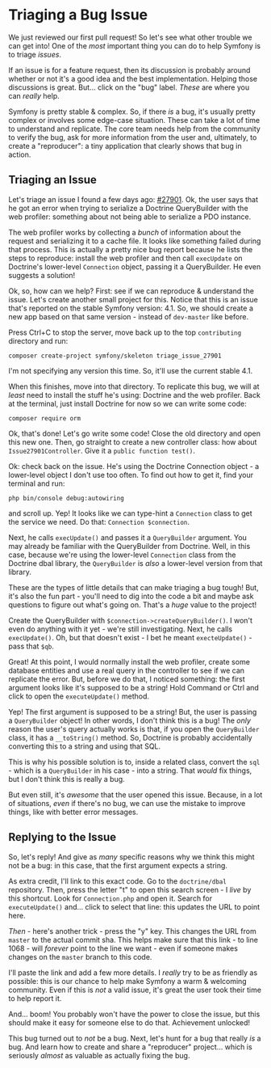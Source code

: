 # Triaging a Bug Issue

We just reviewed our first pull request! So let's see what other trouble we can
get into! One of the *most* important thing you can do to help Symfony is to triage
*issues*.

If an issue is for a feature request, then its discussion is probably around whether
or not it's a good idea and the best implementation. Helping those discussions is
great. But... click on the "bug" label. *These* are where you can *really* help.

Symfony is pretty stable & complex. So, if there *is* a bug, it's usually pretty
complex or involves some edge-case situation. These can take a lot of time to
understand and replicate. The core team needs help from the community to verify
the bug, ask for more information from the user and, ultimately, to create a
"reproducer": a tiny application that clearly shows that bug in action.

## Triaging an Issue

Let's triage an issue I found a few days ago: [#27901](https://github.com/symfony/symfony/issues/27901).
Ok, the user says that he got an error when trying to serialize a Doctrine
QueryBuilder with the web profiler: something about not being able to serialize
a PDO instance.

The web profiler works by collecting a *bunch* of information about the request
and serializing it to a cache file. It looks like something failed during that
process. This is actually a pretty nice bug report because he lists the steps
to reproduce: install the web profiler and then call `execUpdate` on Doctrine's
lower-level `Connection` object, passing it a QueryBuilder. He even suggests a
solution!

Ok, so, how can we help? First: see if we can reproduce & understand the issue.
Let's create another small project for this. Notice that this is an issue that's
reported on the stable Symfony version: 4.1. So, we should create a new app based
on that same version - instead of `dev-master` like before.

Press Ctrl+C to stop the server, move back up to the top `contributing` directory
and run:

```terminal
composer create-project symfony/skeleton triage_issue_27901
```

I'm not specifying any version this time. So, it'll use the current stable 4.1.

When this finishes, move into that directory. To replicate this bug, we will
at *least* need to install the stuff he's using: Doctrine and the web profiler.
Back at the terminal, just install Doctrine for now so we can write some code:

```terminal
composer require orm
```

Ok, that's done! Let's go write some code! Close the old directory and open this
new one. Then, go straight to create a new controller class: how about `Issue27901Controller`.
Give it a `public function test()`.

Ok: check back on the issue. He's using the Doctrine Connection object - a lower-level
object I don't use too often. To find out how to get it, find your terminal and
run:

```terminal
php bin/console debug:autowiring
```

and scroll up. Yep! It looks like we can type-hint a `Connection` class to get
the service we need. Do that: `Connection $connection`.

Next, he calls `execUpdate()` and passes it a `QueryBuilder` argument. You may
already be familiar with the QueryBuilder from Doctrine. Well, in this case,
because we're using the lower-level `Connection` class from the Doctrine dbal
library, the `QueryBuilder` is *also* a lower-level version from that library.

These are the types of little details that can make triaging a bug tough! But,
it's also the fun part - you'll need to dig into the code a bit and maybe ask
questions to figure out what's going on. That's a *huge* value to the project!

Create the QueryBuilder with `$connection->createQueryBuilder()`. I won't even
do anything with it yet - we're still investigating. Next, he calls `execUpdate()`.
Oh, but that doesn't exist - I bet he meant `execteUpdate()` - pass that `$qb`.

Great! At this point, I would normally install the web profiler, create some database
entities and use a real query in the controller to see if we can replicate the
error. But, before we do that, I noticed something: the first argument looks like
it's supposed to be a string! Hold Command or Ctrl and click to open the
`executeUpdate()` method.

Yep! The first argument is supposed to be a string! But, the user is passing a
`QueryBuilder` object! In other words, I don't think this is a bug! The *only*
reason the user's query actually works is that, if you open the `QueryBuilder`
class, it has a `__toString()` method. So, Doctrine is probably accidentally converting
this to a string and using that SQL.

This is why his possible solution is to, inside a related class, convert the
`sql` - which is a `QueryBuilder` in his case - into a string. That *would* fix
things, but I don't think this is really a bug.

But even still, it's *awesome* that the user opened this issue. Because, in a lot
of situations, *even* if there's no bug, we can use the mistake to improve things,
like with better error messages.

## Replying to the Issue

So, let's reply! And give as *many* specific reasons why we think this might not
be a bug: in this case, that the first argument expects a string.

As extra credit, I'll link to this exact code. Go to the `doctrine/dbal` repository.
Then, press the letter "t" to open this search screen - I *live* by this shortcut.
Look for `Connection.php` and open it. Search for `executeUpdate()` and... click to
select that line: this updates the URL to point here.

*Then* - here's another trick - press the "y" key. This changes the URL from `master`
to the actual commit sha. This helps make sure that this link - to line 1068 - will
*forever* point to the line we want - even if someone makes changes on the `master`
branch to this code.

I'll paste the link and add a few more details. I *really* try to be as friendly
as possible: this is our chance to help make Symfony a warm & welcoming community.
Even if this is *not* a valid issue, it's great the user took their time to help
report it.

And... boom! You probably won't have the power to close the issue, but this should
make it easy for someone else to do that. Achievement unlocked!

This bug turned out to *not* be a bug. Next, let's hunt for a bug that really *is*
a bug. And learn how to create and share a "reproducer" project... which is seriously
*almost* as valuable as actually fixing the bug.
